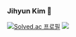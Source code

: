 ### Jihyun Kim 🐨
<!--
[![hits](https://myhits.vercel.app/api/hit/https%3A%2F%2Fgithub.com%2Fcodehyunn?color=blue&label=hits&size=small)](https://myhits.vercel.app)
-->

[![Solved.ac
프로필](http://mazassumnida.wtf/api/mini/generate_badge?boj=codehyunn)](https://solved.ac/codehyunn)
<a href="https://codehyunn.github.io/"><img src="https://img.shields.io/badge/🛌💬_blog-gray?style=flat-square"/></a>

<!--
**codehyunn/codehyunn** is a ✨ _special_ ✨ repository because its `README.md` (this file) appears on your GitHub profile.

Here are some ideas to get you started:

- 🔭 I’m currently working on ...
- 🌱 I’m currently learning ...
- 👯 I’m looking to collaborate on ...
- 🤔 I’m looking for help with ...
- 💬 Ask me about ...
- 📫 How to reach me: ...
- 😄 Pronouns: ...
- ⚡ Fun fact: ...
-->
